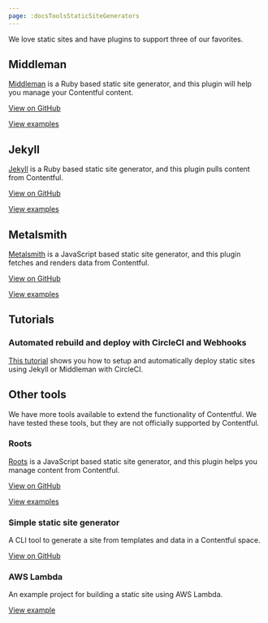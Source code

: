 ```yaml
---
page: :docsToolsStaticSiteGenerators
---
```


We love static sites and have plugins to support three of our favorites.

## Middleman

[Middleman](https://middlemanapp.com/) is a Ruby based static site generator, and this plugin will help you manage your Contentful content.

[View on GitHub](https://github.com/contentful/contentful_middleman)

[View examples](https://github.com/contentful/contentful_middleman_examples)

## Jekyll

[Jekyll](https://jekyllrb.com/) is a Ruby based static site generator, and this plugin pulls content from Contentful.

[View on GitHub](https://github.com/contentful/jekyll-contentful-data-import)

[View examples](https://github.com/contentful/contentful_jekyll_examples)

## Metalsmith

[Metalsmith](http://www.metalsmith.io/) is a JavaScript based static site generator, and this plugin fetches and renders data from Contentful.

[View on GitHub](https://github.com/contentful-labs/contentful-metalsmith)

[View examples](https://github.com/contentful-labs/contentful-metalsmith-example)

## Tutorials

### Automated rebuild and deploy with CircleCI and Webhooks

[This tutorial](/developers/docs/ruby/tutorials/automated-rebuild-and-deploy-with-circleci-and-webhooks/) shows you how to setup and automatically deploy static sites using Jekyll or Middleman with CircleCI.

## Other tools

We have more tools available to extend the functionality of Contentful. We have tested these tools, but they are not officially supported by Contentful.

### Roots

[Roots](http://roots.cx/) is a JavaScript based static site generator, and this plugin helps you manage content from Contentful.

[View on GitHub](https://github.com/carrot/roots-contentful)

[View examples](/blog/2015/04/28/webinar-contentful-roots-static-sites/)

### Simple static site generator

A CLI tool to generate a site from templates and data in a Contentful space.

[View on GitHub](https://github.com/Textalk/contentful-static)

### AWS Lambda

An example project for building a static site using AWS Lambda.

[View example](https://github.com/contentful-labs/contentful-aws-lambda-static)
